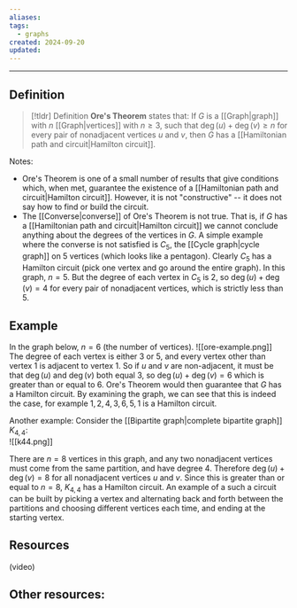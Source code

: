 ```yaml
---
aliases: 
tags:
  - graphs
created: 2024-09-20
updated:
---
```

---
## Definition 

> [!tldr] Definition
> **Ore's Theorem** states that: 
> If $G$ is a [[Graph|graph]] with $n$ [[Graph|vertices]] with $n \geq 3$, such that $\deg(u) + \deg(v) \geq n$ for every pair of nonadjacent vertices $u$ and $v$, then $G$ has a [[Hamiltonian path and circuit|Hamilton circuit]]. 

Notes: 
- Ore's Theorem is one of a small number of results that give conditions which, when met, guarantee the existence of a [[Hamiltonian path and circuit|Hamilton circuit]]. However, it is not "constructive" -- it does not say how to find or build the circuit. 
- The [[Converse|converse]] of Ore's Theorem is not true. That is, if $G$ has a [[Hamiltonian path and circuit|Hamilton circuit]] we cannot  conclude anything about the degrees of the vertices in $G$. A simple example where the converse is not satisfied is $C_5$, the [[Cycle graph|cycle graph]] on 5 vertices (which looks like a pentagon). Clearly $C_5$ has a Hamilton circuit (pick one vertex and go around the entire graph). In this graph, $n=5$. But the degree of each vertex in $C_5$ is 2, so $\deg(u) + \deg(v) = 4$ for every pair of nonadjacent vertices, which is strictly less than $5$. 

## Example

In the graph below, $n = 6$ (the number of vertices). 
![[ore-example.png]]
The degree of each vertex is either 3 or 5, and every vertex other than vertex 1 is adjacent to vertex 1. So if $u$ and $v$ are non-adjacent, it must be that $\deg(u)$ and $\deg(v)$ both equal 3, so $\deg(u) + \deg(v) = 6$ which is greater than or equal to 6. Ore's Theorem would then guarantee that $G$ has a Hamilton circuit. By examining the graph, we can see that this is indeed the case, for example $1, 2, 4, 3, 6, 5, 1$ is a Hamilton circuit. 

Another example: Consider the [[Bipartite graph|complete bipartite graph]] $K_{4,4}$:  
![[k44.png]]

There are $n=8$ vertices in this graph, and any two nonadjacent vertices must come from the same partition, and have degree 4. Therefore $\deg(u) + \deg(v) = 8$ for all nonadjacent vertices $u$ and $v$. Since this is greater than or equal to $n=8$, $K_{4,4}$ has a Hamilton circuit. An example of a such a circuit can be built by picking a vertex and alternating back and forth between the partitions and choosing different vertices each time, and ending at the starting vertex. 

## Resources 

(video)

Other resources: 
- 
